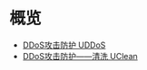 # 概览

* [DDoS攻击防护 UDDoS](/security/uantiddos/uantiddos)
* [DDoS攻击防护——清洗 UClean](/security/clean/overview)
    

   
    
   
   
    
        